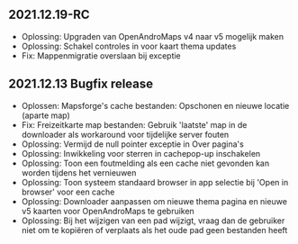 ## 2021.12.19-RC

- Oplossing: Upgraden van OpenAndroMaps v4 naar v5 mogelijk maken
- Oplossing: Schakel controles in voor kaart thema updates
- Fix: Mappenmigratie overslaan bij exceptie

## 2021.12.13 Bugfix release

- Oplossen: Mapsforge's cache bestanden: Opschonen en nieuwe locatie (aparte map)
- Fix: Freizeitkarte map bestanden: Gebruik 'laatste' map in de downloader als workaround voor tijdelijke server fouten
- Oplossing: Vermijd de null pointer exceptie in Over pagina's
- Oplossing: Inwikkeling voor sterren in cachepop-up inschakelen
- Oplossing: Toon een foutmelding als een cache niet gevonden kan worden tijdens het vernieuwen
- Oplossing: Toon systeem standaard browser in app selectie bij 'Open in browser' voor een cache
- Oplossing: Downloader aanpassen om nieuwe thema pagina en nieuwe v5 kaarten voor OpenAndroMaps te gebruiken
- Oplossing: Bij het wijzigen van een pad wijzigt, vraag dan de gebruiker niet om te kopiëren of verplaats als het oude pad geen bestanden heeft
